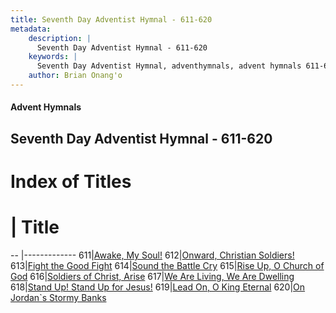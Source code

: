```yaml
---
title: Seventh Day Adventist Hymnal - 611-620
metadata:
    description: |
      Seventh Day Adventist Hymnal - 611-620
    keywords: |
      Seventh Day Adventist Hymnal, adventhymnals, advent hymnals 611-620
    author: Brian Onang'o
---
```


#### Advent Hymnals
## Seventh Day Adventist Hymnal - 611-620

# Index of Titles
# | Title                        
-- |-------------
611|[Awake, My Soul!](/seventh-day-adventist-hymnal/601-700/611-620/Awake,-My-Soul!)
612|[Onward, Christian Soldiers!](/seventh-day-adventist-hymnal/601-700/611-620/Onward,-Christian-Soldiers!)
613|[Fight the Good Fight](/seventh-day-adventist-hymnal/601-700/611-620/Fight-the-Good-Fight)
614|[Sound the Battle Cry](/seventh-day-adventist-hymnal/601-700/611-620/Sound-the-Battle-Cry)
615|[Rise Up, O Church of God](/seventh-day-adventist-hymnal/601-700/611-620/Rise-Up,-O-Church-of-God)
616|[Soldiers of Christ, Arise](/seventh-day-adventist-hymnal/601-700/611-620/Soldiers-of-Christ,-Arise)
617|[We Are Living, We Are Dwelling](/seventh-day-adventist-hymnal/601-700/611-620/We-Are-Living,-We-Are-Dwelling)
618|[Stand Up! Stand Up for Jesus!](/seventh-day-adventist-hymnal/601-700/611-620/Stand-Up!-Stand-Up-for-Jesus!)
619|[Lead On, O King Eternal](/seventh-day-adventist-hymnal/601-700/611-620/Lead-On,-O-King-Eternal)
620|[On Jordan\`s Stormy Banks](/seventh-day-adventist-hymnal/601-700/611-620/On-Jordan`s-Stormy-Banks)